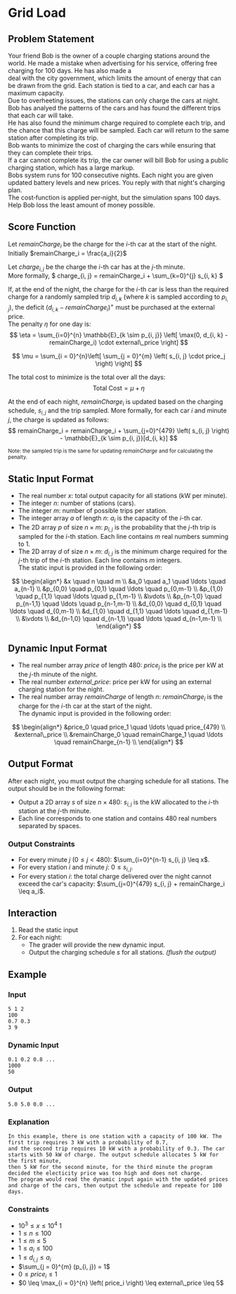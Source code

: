 # Grid Load

## Problem Statement

Your friend Bob is the owner of a couple charging stations around the world. He made a mistake when advertising for his service, offering free charging for 100 days. He has also made a  
deal with the city government, which limits the amount of energy that can be drawn from the grid. Each station is tied to a car, and each car has a maximum capacity.  
Due to overheeting issues, the stations can only charge the cars at night. Bob has analyed the patterns of the cars and has found the different trips that each car will take.  
He has also found the minimum charge required to complete each trip, and the chance that this charge will be sampled. Each car will return to the same station after completing its trip.  
Bob wants to minimize the cost of charging the cars while ensuring that they can complete their trips.  
If a car cannot complete its trip, the car owner will bill Bob for using a public charging station, which has a large markup.  
Bobs system runs for 100 consecutive nights. Each night you are given updated battery levels and new prices. You reply with that night's charging plan.  
The cost‐function is applied per‑night, but the simulation spans 100 days.
Help Bob loss the least amount of money possible.

## Score Function

Let $remainCharge_i$ be the charge for the $i$-th car at the start of the night.
Initially $remainCharge_i = \frac{a_i}{2}$  

Let $charge_{i, j}$ be the charge the $i$-th car has at the $j$-th minute.  
More formally, $ charge_{i, j} = remainCharge_i + \sum_{k=0}^{j} s_{i, k} $

If, at the end of the night, the charge for the $i$-th car is less than the required charge for a randomly sampled trip $d_{i, k}$ (where $k$ is   sampled according to $p_{i, j}$), the deficit $(d_{i, k} - remainCharge_i)^+$ must be purchased at the external price.  
The penalty $\eta$ for one day is:
$$
\eta = \sum_{i=0}^{n} \mathbb{E}_{k \sim p_{i, j}} \left[ \max(0, d_{i, k} - remainCharge_i) \cdot external\_price \right]
$$

$$
\mu = \sum_{i = 0}^{n}\left[ \sum_{j = 0}^{m} \left( s_{i, j} \cdot price_j \right) \right]
$$

The total cost to minimize is the total over all the days:
$$
\text{Total Cost} = \mu + \eta
$$

At the end of each night, $remainCharge_i$ is updated based on the charging schedule, $s_{i, j}$ and the trip sampled.
More formally, for each car $i$ and minute $j$, the charge is updated as follows:
$$
remainCharge_i = remainCharge_i + \sum_{j=0}^{479} \left( s_{i, j} \right) - \mathbb{E}_{k \sim p_{i, j}}[d_{i, k}]
$$

<small> Note: the sampled trip is the same for updating $remainCharge$ and for calculating the penalty. </small>

## Static Input Format

- The real number $x$: total output capacity for all stations (kW per minute).
- The integer $n$: number of stations (cars).
- The integer $m$: number of possible trips per station.
- The integer array $a$ of length $n$: $a_i$ is the capacity of the $i$-th car.
- The 2D array $p$ of size $n \times m$: $p_{i, j}$ is the probability that the $j$-th trip is sampled for the $i$-th station. Each line contains $m$ real numbers summing to $1$.
- The 2D array $d$ of size $n \times m$: $d_{i, j}$ is the minimum charge required for the $j$-th trip of the $i$-th station. Each line contains $m$ integers.  
The static input is provided in the following order:

$$
\begin{align*}
&x \quad n \quad m \\
&a_0 \quad a_1 \quad \ldots \quad a_{n-1} \\
&p_{0,0} \quad p_{0,1} \quad \ldots \quad p_{0,m-1} \\
&p_{1,0} \quad p_{1,1} \quad \ldots \quad p_{1,m-1} \\
&\vdots \\
&p_{n-1,0} \quad p_{n-1,1} \quad \ldots \quad p_{n-1,m-1} \\
&d_{0,0} \quad d_{0,1} \quad \ldots \quad d_{0,m-1} \\
&d_{1,0} \quad d_{1,1} \quad \ldots \quad d_{1,m-1} \\
&\vdots \\
&d_{n-1,0} \quad d_{n-1,1} \quad \ldots \quad d_{n-1,m-1} \\
\end{align*}
$$

## Dynamic Input Format

- The real number array $price$ of length $480$: $price_j$ is the price per kW at the $j$-th minute of the night.
- The real number $external\_price$: price per kW for using an external charging station for the night.
- The real number array $remainCharge$ of length $n$: $remainCharge_i$ is the charge for the $i$-th car at the start of the night.  
The dynamic input is provided in the following order:

$$
\begin{align*}
&price_0 \quad price_1 \quad \ldots \quad price_{479} \\
&external\_price \\
&remainCharge_0 \quad remainCharge_1 \quad \ldots \quad remainCharge_{n-1} \\
\end{align*}
$$

## Output Format

After each night, you must output the charging schedule for all stations. The output should be in the following format:

- Output a 2D array $s$ of size $n \times 480$: $s_{i, j}$ is the kW allocated to the $i$-th station at the $j$-th minute.
- Each line corresponds to one station and contains $480$ real numbers separated by spaces.

### Output Constraints

- For every minute $j$ ($0 \leq j < 480$): $\sum_{i=0}^{n-1} s_{i, j} \leq x$.
- For every station $i$ and minute $j$: $0 \leq s_{i, j}$.
- For every station $i$: the total charge delivered over the night cannot exceed the car's capacity: $\sum_{j=0}^{479} s_{i, j} + remainCharge_i \leq a_i$.

## Interaction

1. Read the static input
2. For each night:
   - The grader will provide the new dynamic input.
   - Output the charging schedule $s$ for all stations. *(flush the output)*

## Example

### Input

```plaintext
5 1 2
100
0.7 0.3
3 9
```

### Dynamic Input

```plaintext
0.1 0.2 0.8 ...
1000
50
```

### Output

```plaintext
5.0 5.0 0.0 ...
```

### Explanation

```plaintext
In this example, there is one station with a capacity of 100 kW. The first trip requires 3 kW with a probability of 0.7,  
and the second trip requires 10 kW with a probability of 0.3. The car starts with 50 kW of charge. The output schedule allocates 5 kW for the first minute,  
then 5 kW for the second minute, for the third minute the program decided the electicity price was too high and does not charge.  
The program would read the dynamic input again with the updated prices and charge of the cars, then output the schedule and repeate for 100 days.  
```

### Constraints

- $10^3 \leq x \leq 10^4$  1
- $1 \leq n \leq 100$  
- $1 \leq m \leq 5$  
- $1 \leq a_i \leq 100$  
- $1 \leq d_{i, j} \leq a_i$  
- $\sum_{j = 0}^{m} (p_{i, j}) = 1$  
- $0 \leq price_i \leq 1$  
- $0 \leq \max_{i = 0}^{n} \left( price_i \right) \leq external\_price \leq 5$
